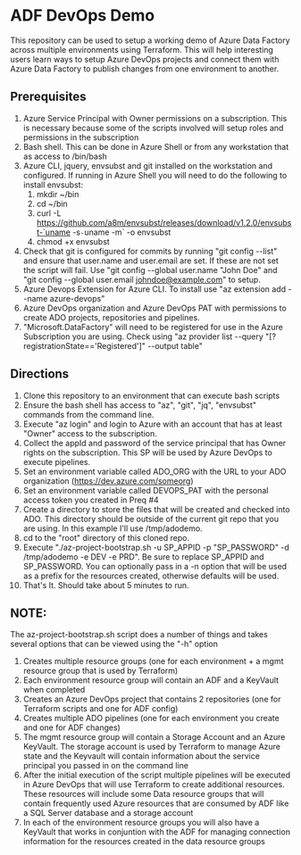 # ADF DevOps Demo

This repository can be used to setup a working demo of Azure Data Factory across multiple environments using Terraform.  This will help interesting users learn ways to setup Azure DevOps projects and connect them with Azure Data Factory to publish changes from one environment to another.

## Prerequisites
1. Azure Service Principal with Owner permissions on a subscription.  This is necessary because some of the scripts involved will setup roles and permissions in the subscription
2. Bash shell.  This can be done in Azure Shell or from any workstation that as access to /bin/bash
3. Azure CLI, jquery, envsubst and git installed on the workstation and configured.  If running in Azure Shell you will need to do the following to install envsubst:
   1.  mkdir ~/bin
   2.  cd ~/bin
   3.  curl -L https://github.com/a8m/envsubst/releases/download/v1.2.0/envsubst-`uname -s`-`uname -m` -o envsubst
   4.  chmod +x envsubst
8. Check that git is configured for commits by running "git config --list" and ensure that user.name and user.email are set.  If these are not set the script will fail.  Use "git config --global user.name "John Doe" and "git config --global user.email johndoe@example.com" to setup.
9. Azure Devops Extension for Azure CLI.  To install use "az extension add --name azure-devops"
10. Azure DevOps organization and Azure DevOps PAT with permissions to create ADO projects, repositories and pipelines.
11. "Microsoft.DataFactory" will need to be registered for use in the Azure Subscription you are using.  Check using "az provider list --query "[?registrationState=='Registered']" --output table"

## Directions
1. Clone this repository to an environment that can execute bash scripts
2. Ensure the bash shell has access to "az", "git", "jq", "envsubst" commands from the command line.
3. Execute "az login" and login to Azure with an account that has at least "Owner" access to the subscription.  
5. Collect the appId and password of the service principal that has Owner rights on the subscription.  This SP will be used by Azure DevOps to execute pipelines.
6. Set an environment variable called ADO_ORG with the URL to your ADO organization (https://dev.azure.com/someorg)
7. Set an environment variable called DEVOPS_PAT with the personal access token you created in Preq #4
8. Create a directory to store the files that will be created and checked into ADO.  This directory should be outside of the current git repo that you are using. In this example I'll use /tmp/adodemo.
9. cd to the "root" directory of this cloned repo.  
10. Execute "./az-project-bootstrap.sh -u SP_APPID -p "SP_PASSWORD" -d /tmp/adodemo -e DEV -e PRD".  Be sure to replace SP_APPID and SP_PASSWORD. You can optionally pass in a -n option that will be used as a prefix for the resources created, otherwise defaults will be used.
11. That's It.  Should take about 5 minutes to run.

## NOTE:
The az-project-bootstrap.sh script does a number of things and takes several options that can be viewed using the "-h" option
1. Creates multiple resource groups (one for each environment + a mgmt resource group that is used by Terraform)
2. Each environment resource group will contain an ADF and a KeyVault when completed
4. Creates an Azure DevOps project that contains 2 repositories (one for Terraform scripts and one for ADF config)
5. Creates multiple ADO pipelines (one for each environment you create and one for ADF changes)
6. The mgmt resource group will contain a Storage Account and an Azure KeyVault.  The storage account is used by Terraform to manage Azure state and the Keyvault will contain information about the service principal you passed in on the command line
7. After the initial execution of the script multiple pipelines will be executed in Azure DevOps that will use Terraform to create additional resources.  These resources will include some Data resource groups that will contain frequently used Azure resources that are consumed by ADF like a SQL Server database and a storage account
8. In each of the environment resource groups you will also have a KeyVault that works in conjuntion with the ADF for managing connection information for the resources created in the data resource groups

